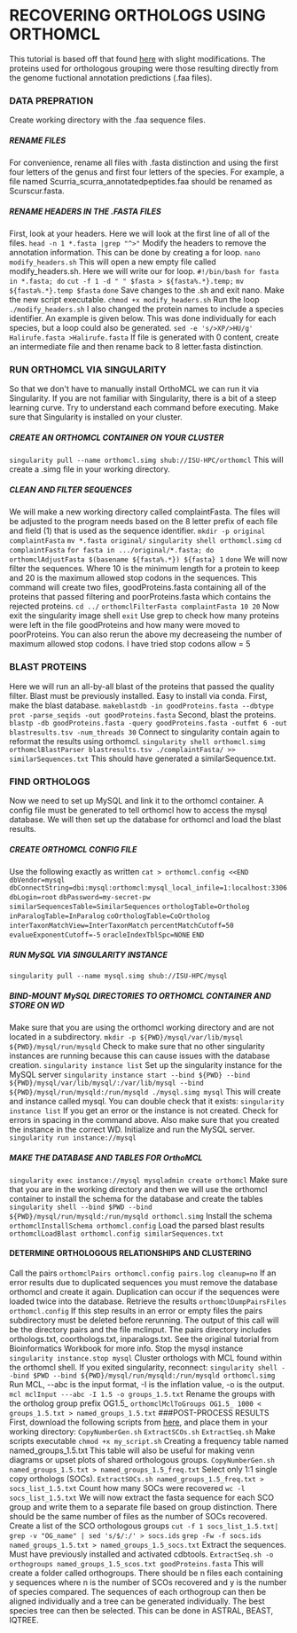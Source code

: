 # RECOVERING ORTHOLOGS USING ORTHOMCL
This tutorial is based off that found [here](https://bioinformaticsworkbook.org/phylogenetics/00-finding-orthologs-uisng-orthoMCL.html#gsc.tab=0) with slight modifications. The proteins used for orthologous grouping were those resulting directly from the genome fuctional annotation predictions (.faa files). 
### DATA PREPRATION
Create working directory with the .faa sequence files. 
##### RENAME FILES
For convenience, rename all files with .fasta distinction and using the first four letters of the genus and first four letters of the species. For example, a file named Scurria_scurra_annotatedpeptides.faa should be renamed as Scurscur.fasta.
##### RENAME HEADERS IN THE .FASTA FILES
First, look at your headers. Here we will look at the first line of all of the files.
```head -n 1 *.fasta |grep "^>"```
Modify the headers to remove the annotation information. This can be done by creating a for loop. 
```nano modify_headers.sh```
This will open a new empty file called modify_headers.sh. Here we will write our for loop.
```#!/bin/bash```
```for fasta in *.fasta; do```
```cut -f 1 -d " " $fasta > ${fasta%.*}.temp;```
```mv ${fasta%.*}.temp $fasta```
```done```
Save changes to the .sh and exit nano.
Make the new script executable.
```chmod +x modify_headers.sh```
Run the loop
```./modify_headers.sh```
I also changed the protein names to include a species identifier. An example is given below. This was done individually for each species, but a loop could also be generated.
```sed -e 's/>XP/>HU/g' Halirufe.fasta >Halirufe.fasta```
If file is generated with 0 content, create an intermediate file and then rename back to 8 letter.fasta distinction.

### RUN ORTHOMCL VIA SINGULARITY
So that we don't have to manually install OrthoMCL we can run it via Singularity. If you are not familiar with Singularity, there is a bit of a steep learning curve. Try to understand each command before executing. Make sure that Singularity is installed on your cluster.
##### CREATE AN ORTHOMCL CONTAINER ON YOUR CLUSTER
```singularity pull --name orthomcl.simg shub://ISU-HPC/orthomcl```
This will create a .simg file in your working directory.
##### CLEAN AND FILTER SEQUENCES
We will make a new working directory called complaintFasta. The files will be adjusted to the program needs based on the 8 letter prefix of each file and field (1) that is used as the sequence identifier.
```mkdir -p original complaintFasta```
```mv *.fasta original/```
```singularity shell orthomcl.simg```
```cd complaintFasta```
```for fasta in .../original/*.fasta; do```
```orthomclAdjustFasta $(basename ${fasta%.*}) ${fasta} 1```
```done```
We will now filter the sequences. Where 10 is the minimum length for a protein to keep and 20 is the maximum allowed stop codons in the sequences. This command will create two files, goodProteins.fasta containing all of the proteins that passed filtering and poorProteins.fasta which contains the rejected proteins.
```cd ../```
```orthomclFilterFasta complaintFasta 10 20```
Now exit the singularity image shell
```exit```
Use grep to check how many proteins were left in the file goodProteins and how many were moved to poorProteins. You can also rerun the above my decreaseing the number of maximum allowed stop codons. I have tried stop codons allow = 5

### BLAST PROTEINS
Here we will run an all-by-all blast of the proteins that passed the quality filter. Blast must be previously installed. Easy to install via conda.
First, make the blast database.
```makeblastdb -in goodProteins.fasta --dbtype prot -parse_seqids -out goodProteins.fasta```
Second, blast the proteins.
```blastp -db goodProteins.fasta -query goodProteins.fasta -outfmt 6 -out blastresults.tsv -num_threads 30```
Connect to singularity contain again to reformat the results using orthomcl.
```singularity shell orthomcl.simg```
```orthomclBlastParser blastresults.tsv ./complaintFasta/ >> similarSequences.txt```
This should have generated a similarSequence.txt.

### FIND ORTHOLOGS
Now we need to set up MySQL and link it to the orthomcl container. A config file must be generated to tell orthomcl how to access the mysql database. We will then set up the database for orthomcl and load the blast results.
##### CREATE ORTHOMCL CONFIG FILE
Use the following exactly as written
```cat > orthomcl.config <<END```
```dbVendor=mysql```
```dbConnectString=dbi:mysql:orthomcl:mysql_local_infile=1:localhost:3306```
```dbLogin=root```
```dbPassword=my-secret-pw```
```similarSequencesTable=SimilarSequences```
```orthologTable=Ortholog```
```inParalogTable=InParalog```
```coOrthologTable=CoOrtholog```
```interTaxonMatchView=InterTaxonMatch```
```percentMatchCutoff=50```
```evalueExponentCutoff=-5```
```oracleIndexTblSpc=NONE```
```END```
##### RUN MySQL VIA SINGULARITY INSTANCE
```singularity pull --name mysql.simg shub://ISU-HPC/mysql```
##### BIND-MOUNT MySQL DIRECTORIES TO ORTHOMCL CONTAINER AND STORE ON WD
Make sure that you are using the orthomcl working directory and are not located in a subdirectory.
```mkdir -p ${PWD}/mysql/var/lib/mysql ${PWD}/mysql/run/mysqld```
Check to make sure that no other singularity instances are running because this can cause issues with the database creation.
```singularity instance list```
Set up the singularity instance for the MySQL server
```singularity instance start --bind ${PWD} --bind ${PWD}/mysql/var/lib/mysql/:/var/lib/mysql --bind ${PWD}/mysql/run/mysqld:/run/mysqld ./mysql.simg mysql```
This will create and instance called mysql. You can double check that it exists:
```singularity instance list```
If you get an error or the instance is not created. Check for errors in spacing in the command above. Also make sure that you created the instance in the correct WD.
Initialize and run the MySQL server. 
```singularity run instance://mysql```
##### MAKE THE DATABASE AND TABLES FOR OrthoMCL
```singularity exec instance://mysql mysqladmin create orthomcl```
Make sure that you are in the working directory and then we will use the orthomcl container to install the schema for the database and create the tables
```singularity shell --bind $PWD --bind ${PWD}/mysql/run/mysqld:/run/mysqld orthomcl.simg```
Install the schema
```orthomclInstallSchema orthomcl.config```
Load the parsed blast results
```orthomclLoadBlast orthomcl.config similarSequences.txt```
#### DETERMINE ORTHOLOGOUS RELATIONSHIPS AND CLUSTERING 
Call the pairs
```orthomclPairs orthomcl.config pairs.log cleanup=no```
If an error results due to duplicated sequences you must remove the database orthomcl and create it again. Duplication can occur if the sequences were loaded twice into the database. 
Retrieve the results
```orthomclDumpPairsFiles orthomcl.config```
If this step results in an error or empty files the pairs subdirectory must be deleted before rerunning. The output of this call will be the directory pairs and the file mclinput. The pairs directory includes orthologs.txt, coorthologs.txt, inparalogs.txt. See the original tutorial from Bioinformatics Workbook for more info. 
Stop the mysql instance
```singularity instance.stop mysql```
Cluster orthologs with MCL found within the orthomcl shell.
If you exited singularity, reconnect:
```singularity shell --bind $PWD --bind ${PWD}/mysql/run/mysqld:/run/mysqld orthomcl.simg```
Run MCL, --abc is the input format, -I is the inflation value, -o is the output.
```mcl mclInput ---abc -I 1.5 -o groups_1.5.txt```
Rename the groups with the ortholog group prefix OG1.5_
```orthomclMclToGroups OG1.5_ 1000 < groups_1.5.txt > named_groups_1.5.txt```
###POST-PROCESS RESULTS
First, download the following scripts from [here](https://github.com/ISUgenomics/common_scripts/tree/master), and place them in your working directory:
```CopyNumberGen.sh```
```ExtractSCOs.sh```
```ExtractSeq.sh```
Make scripts executable
```chmod +x my_script.sh```
Creating a frequency table named named_groups_1.5.txt This table will also be useful for making venn diagrams or upset plots of shared orthologous groups.
```CopyNumberGen.sh named_groups_1.5.txt > named_groups_1.5_freq.txt```
Select only 1:1 single copy orthologs (SOCs).
```ExtractSOCs.sh named_groups_1.5_freq.txt > socs_list_1.5.txt```
Count how many SOCs were recovered
```wc -l socs_list_1.5.txt```
We will now extract the fasta sequence for each SCO group and write them to a separate file based on group distinction. There should be the same number of files as the number of SOCs recovered.
Create a list of the SCO orthologous groups
```cut -f 1 socs_list_1.5.txt| grep -v "OG_name" | sed 's/$/:/' > socs.ids```
```grep -Fw -f socs.ids named_groups_1.5.txt > named_groups_1.5_socs.txt```
Extract the sequences. Must have previously installed and activated cdbtools.
```ExtractSeq.sh -o orthogroups named_groups_1.5_scos.txt goodProteins.fasta```
This will create a folder called orthogroups. There should be n files each containing y sequences where n is the number of SCOs recovered and y is the number of species compared. The sequences of each orthogroup can then be aligned individually and a tree can be generated individually. The best species tree can then be selected. This can be done in ASTRAL, BEAST, IQTREE.
